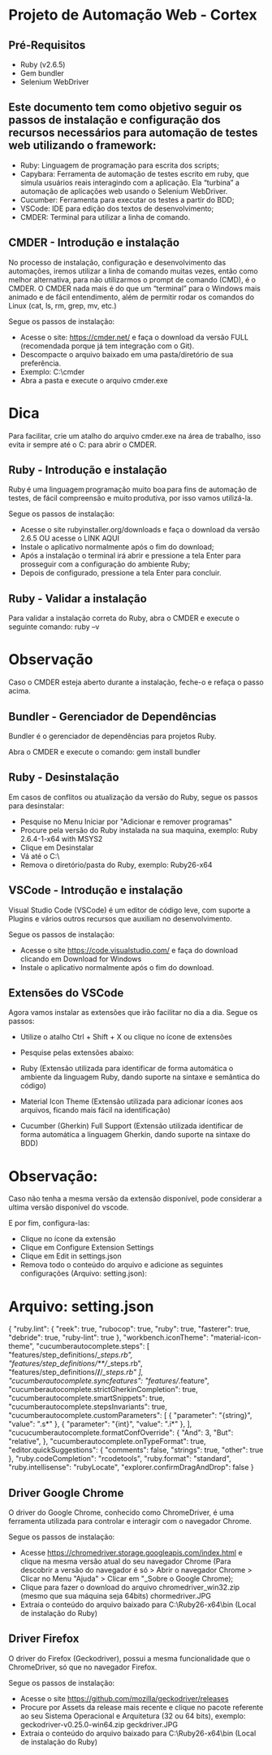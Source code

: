 # **Projeto de Automação Web - Cortex**

## **Pré-Requisitos**
- Ruby (v2.6.5)
- Gem bundler
- Selenium WebDriver

## Este documento tem como objetivo seguir os passos de instalação e configuração dos recursos necessários para automação de testes web utilizando o framework:

- Ruby: Linguagem de programação para escrita dos scripts;
- Capybara: Ferramenta de automação de testes escrito em ruby, que simula usuários reais interagindo com a aplicação. Ela “turbina” a automação de aplicações web usando o Selenium WebDriver.
- Cucumber: Ferramenta para executar os testes a partir do BDD;
- VSCode: IDE para edição dos textos de desenvolvimento;
- CMDER: Terminal para utilizar a linha de comando.


## CMDER - Introdução e instalação
No processo de instalação, configuração e desenvolvimento das automações, iremos utilizar a linha de comando muitas vezes, então como melhor alternativa, para não utilizarmos o prompt de comando (CMD), é o CMDER.
O CMDER nada mais é do que um “terminal” para o Windows mais animado e de fácil entendimento, além de permitir rodar os comandos do Linux (cat, ls, rm, grep, mv, etc.)

Segue os passos de instalação:

- Acesse o site: https://cmder.net/  e faça o download da versão FULL (recomendada porque já tem integração com o Git).
- Descompacte o arquivo baixado em uma pasta/diretório de sua preferência.
- Exemplo: C:\cmder
- Abra a pasta e execute o arquivo cmder.exe

# Dica
Para facilitar, crie um atalho do arquivo cmder.exe na área de trabalho, isso evita ir sempre até o C: para abrir o CMDER.

## Ruby - Introdução e instalação
Ruby é uma linguagem programação muito boa para fins de automação de testes, de fácil compreensão e muito produtiva, por isso vamos utilizá-la.

Segue os passos de instalação:

- Acesse o site rubyinstaller.org/downloads  e faça o download da versão 2.6.5 OU acesse o LINK AQUI 
- Instale o aplicativo normalmente após o fim do download;
- Após a instalação o terminal irá abrir e pressione a tela Enter para prosseguir com a configuração do ambiente Ruby;
- Depois de configurado, pressione a tela Enter para concluir.

## Ruby - Validar a instalação
Para validar a instalação correta do Ruby, abra o CMDER e execute o seguinte comando:
ruby –v

# Observação
Caso o CMDER esteja aberto durante a instalação, feche-o e refaça o passo acima.

## Bundler - Gerenciador de Dependências
Bundler é o gerenciador de dependências para projetos Ruby.

Abra o CMDER e execute o comando:
gem install bundler

## Ruby - Desinstalação
Em casos de conflitos ou atualização da versão do Ruby, segue os passos para desinstalar:

- Pesquise no Menu Iniciar por "Adicionar e remover programas"
- Procure pela versão do Ruby instalada na sua maquina, exemplo: Ruby 2.6.4-1-x64 with MSYS2
- Clique em Desinstalar
- Vá até o C:\
- Remova o diretório/pasta do Ruby, exemplo: Ruby26-x64

## VSCode - Introdução e instalação
Visual Studio Code (VSCode) é um editor de código leve, com suporte a Plugins e vários outros recursos que auxiliam no desenvolvimento.

Segue os passos de instalação:

- Acesse o site https://code.visualstudio.com/  e faça do download clicando em Download for Windows
- Instale o aplicativo normalmente após o fim do download.

## Extensões do VSCode
Agora vamos instalar as extensões que irão facilitar no dia a dia. Segue os passos:

- Utilize o atalho Ctrl + Shift + X ou clique no ícone de extensões

- Pesquise pelas extensões abaixo:
- Ruby (Extensão utilizada para identificar de forma automática o ambiente da linguagem Ruby, dando suporte na sintaxe e semântica do código)
- Material Icon Theme (Extensão utilizada para adicionar ícones aos arquivos, ficando mais fácil na identificação)
- Cucumber (Gherkin) Full Support (Extensão utilizada identificar de forma automática a linguagem Gherkin, dando suporte na sintaxe do BDD)

# Observação:
Caso não tenha a mesma versão da extensão disponível, pode considerar a ultima versão disponível do vscode.

E por fim, configura-las:

- Clique no ícone da extensão
- Clique em Configure Extension Settings
- Clique em Edit in settings.json
- Remova todo o conteúdo do arquivo e adicione as seguintes configurações (Arquivo: setting.json):

# Arquivo: setting.json
{
  "ruby.lint": {
    "reek": true,
    "rubocop": true,
    "ruby": true,
    "fasterer": true,
    "debride": true,
    "ruby-lint": true
  },
  "workbench.iconTheme": "material-icon-theme",
   "cucumberautocomplete.steps": [
    "features/step_definitions/*_steps.rb",
    "features/step_definitions/**/*_steps.rb",
    "features/step_definitions/**/**/*_steps.rb"
  ],
  "cucumberautocomplete.syncfeatures": "features/*.feature",
  "cucumberautocomplete.strictGherkinCompletion": true,
  "cucumberautocomplete.smartSnippets": true,
  "cucumberautocomplete.stepsInvariants": true,
  "cucumberautocomplete.customParameters": [
    {
      "parameter": "{string}",
      "value": ".s*"
    },
    {
      "parameter": "{int}",
      "value": ".i*"
    },
  ],
  "cucucumberautocomplete.formatConfOverride": {
    "And": 3,
    "But": "relative",
  },
  "cucumberautocomplete.onTypeFormat": true,
  "editor.quickSuggestions": {
    "comments": false,
    "strings": true,
    "other": true
  },
  "ruby.codeCompletion": "rcodetools",
  "ruby.format": "standard",
  "ruby.intellisense": "rubyLocate",
  "explorer.confirmDragAndDrop": false
}

## Driver Google Chrome
O driver do Google Chrome, conhecido como ChromeDriver, é uma ferramenta utilizada para controlar e interagir com o navegador Chrome.

Segue os passos de instalação:

- Acesse https://chromedriver.storage.googleapis.com/index.html  e clique na mesma versão atual do seu navegador Chrome
(Para descobrir a versão do navegador é só > Abrir o navegador Chrome > Clicar no Menu "Ajuda" > Clicar em "_Sobre o Google Chrome);
- Clique para fazer o download do arquivo chromedriver_win32.zip (mesmo que sua máquina seja 64bits)
chormedriver.JPG
- Extraia o conteúdo do arquivo baixado para C:\Ruby26-x64\bin (Local de instalação do Ruby)

## Driver Firefox
O driver do Firefox (Geckodriver), possui a mesma funcionalidade que o ChromeDriver, só que no navegador Firefox.

Segue os passos de instalação:

- Acesse o site https://github.com/mozilla/geckodriver/releases 
- Procure por Assets da release mais recente e clique no pacote referente ao seu Sistema Operacional e Arquitetura (32 ou 64 bits), exemplo: geckodriver-v0.25.0-win64.zip
geckdriver.JPG
- Extraia o conteúdo do arquivo baixado para C:\Ruby26-x64\bin (Local de instalação do Ruby)
